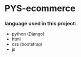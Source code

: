 # PYS-ecommerce

### language used in this project:
- python (Django)
- html
- css (bootstrap)
- js
